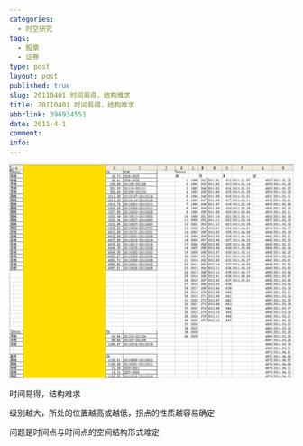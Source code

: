 ```yaml
---
categories:
  - 时空研究
tags:
  - 股票
  - 证券
type: post
layout: post
published: true
slug: 20110401 时间易得，结构难求
title: 20110401 时间易得，结构难求
abbrlink: 396934551
date: 2011-4-1
comment:
info:
---
```

![20110401-0](/images/20110401-0.gif)

时间易得，结构难求

级别越大，所处的位置越高或越低，拐点的性质越容易确定

问题是时间点与时间点的空间结构形式难定